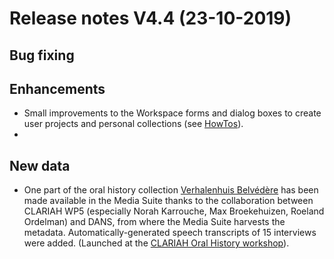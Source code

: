 **Release notes V4.4 (23-10-2019)**
===

## Bug fixing

## Enhancements

- Small improvements to the Workspace forms and dialog boxes to create user projects and personal collections (see [HowTos](https://mediasuite.clariah.nl/documentation/howtos/user-collections)). 
- 

## New data

- One part of the oral history collection [Verhalenhuis Belvédère](http://www.belvedererotterdam.nl/) has been made available in the Media Suite thanks to the collaboration between CLARIAH WP5 (especially Norah Karrouche, Max Broekehuizen, Roeland Ordelman) and DANS, from where the Media Suite harvests the metadata. Automatically-generated speech transcripts of 15 interviews were added. (Launched at the [CLARIAH Oral History workshop](https://oralhistory.eu/workshops/clariah2019#collection)).
